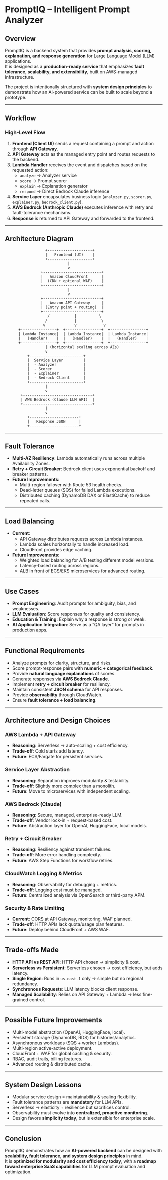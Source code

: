 # PromptIQ – Intelligent Prompt Analyzer

## Overview
PromptIQ is a backend system that provides **prompt analysis, scoring, explanation, and response generation** for Large Language Model (LLM) applications.  
It is designed as a **production-ready service** that emphasizes **fault tolerance, scalability, and extensibility**, built on AWS-managed infrastructure.

The project is intentionally structured with **system design principles** to demonstrate how an AI-powered service can be built to scale beyond a prototype.

---

## Workflow

### High-Level Flow
1. **Frontend (Client UI)** sends a request containing a prompt and action through **API Gateway**.  
2. **API Gateway** acts as the managed entry point and routes requests to the backend.  
3. **Lambda Handler** receives the event and dispatches based on the requested action:  
   - `analyze` → Analyzer service  
   - `score` → Prompt scorer  
   - `explain` → Explanation generator  
   - `respond` → Direct Bedrock Claude inference  
4. **Service Layer** encapsulates business logic (`analyzer.py`, `scorer.py`, `explainer.py`, `bedrock_client.py`).  
5. **AWS Bedrock (Anthropic Claude)** executes inference with retry and fault-tolerance mechanisms.  
6. **Response** is returned to API Gateway and forwarded to the frontend.

---

## Architecture Diagram

                      +--------------------+
                      |   Frontend (UI)    |
                      +--------------------+
                                |
                                v
                    +--------------------------+
                    |   Amazon CloudFront      |
                    |  (CDN + optional WAF)    |
                    +--------------------------+
                                |
                                v
                    +--------------------------+
                    |   Amazon API Gateway     |
                    | (Entry point + routing)  |
                    +--------------------------+
                       /           |          \
                      /            |           \
                     v             v            v
          +----------------+  +----------------+  +----------------+
          | Lambda Instance|  | Lambda Instance|  | Lambda Instance|
          |   (Handler)    |  |   (Handler)    |  |   (Handler)    |
          +----------------+  +----------------+  +----------------+
                      | (horizontal scaling across AZs)
                      v
              +------------------------+
              |  Service Layer         |
              |  - Analyzer            |
              |  - Scorer              |
              |  - Explainer           |
              |  - Bedrock Client      |
              +------------------------+
                      |
                      v
           +-------------------------------+
           | AWS Bedrock (Claude LLM API)  |
           +-------------------------------+
                      |
                      v
              +----------------------+
              |   Response JSON      |
              +----------------------+

---

## Fault Tolerance
- **Multi-AZ Resiliency**: Lambda automatically runs across multiple Availability Zones.  
- **Retry + Circuit Breaker**: Bedrock client uses exponential backoff and breaker patterns.  
- **Future Improvements**:  
  - Multi-region failover with Route 53 health checks.  
  - Dead-letter queues (SQS) for failed Lambda executions.  
  - Distributed caching (DynamoDB DAX or ElastiCache) to reduce repeated calls.  

---

## Load Balancing
- **Current**:  
  - API Gateway distributes requests across Lambda instances.  
  - Lambda scales horizontally to handle increased load.  
  - CloudFront provides edge caching.  
- **Future Improvements**:  
  - Weighted load balancing for A/B testing different model versions.  
  - Latency-based routing across regions.  
  - ALB in front of ECS/EKS microservices for advanced routing.  

---

## Use Cases
- **Prompt Engineering**: Audit prompts for ambiguity, bias, and weaknesses.  
- **LLM Evaluation**: Score responses for quality and consistency.  
- **Education & Training**: Explain why a response is strong or weak.  
- **AI Application Integration**: Serve as a “QA layer” for prompts in production apps.  

---

## Functional Requirements
- Analyze prompts for clarity, structure, and risks.  
- Score prompt-response pairs with **numeric + categorical feedback**.  
- Provide **natural language explanations** of scores.  
- Generate responses via **AWS Bedrock Claude**.  
- Implement **retry + circuit breaker** for resiliency.  
- Maintain consistent **JSON schema** for API responses.  
- Provide **observability** through CloudWatch.  
- Ensure **fault tolerance + load balancing**.  

---

## Architecture and Design Choices

### AWS Lambda + API Gateway
- **Reasoning**: Serverless → auto-scaling + cost efficiency.  
- **Trade-off**: Cold starts add latency.  
- **Future**: ECS/Fargate for persistent services.  

### Service Layer Abstraction
- **Reasoning**: Separation improves modularity & testability.  
- **Trade-off**: Slightly more complex than a monolith.  
- **Future**: Move to microservices with independent scaling.  

### AWS Bedrock (Claude)
- **Reasoning**: Secure, managed, enterprise-ready LLM.  
- **Trade-off**: Vendor lock-in + request-based cost.  
- **Future**: Abstraction layer for OpenAI, HuggingFace, local models.  

### Retry + Circuit Breaker
- **Reasoning**: Resiliency against transient failures.  
- **Trade-off**: More error handling complexity.  
- **Future**: AWS Step Functions for workflow retries.  

### CloudWatch Logging & Metrics
- **Reasoning**: Observability for debugging + metrics.  
- **Trade-off**: Logging cost must be managed.  
- **Future**: Centralized analysis via OpenSearch or third-party APM.  

### Security & Rate Limiting
- **Current**: CORS at API Gateway, monitoring, WAF planned.  
- **Trade-off**: HTTP APIs lack quota/usage plan features.  
- **Future**: Deploy behind CloudFront + AWS WAF.  

---

## Trade-offs Made
- **HTTP API vs REST API**: HTTP API chosen → simplicity & cost.  
- **Serverless vs Persistent**: Serverless chosen → cost efficiency, but adds latency.  
- **Single Region**: Runs in `us-east-1` only → simple but no regional redundancy.  
- **Synchronous Requests**: LLM latency blocks client response.  
- **Managed Scalability**: Relies on API Gateway + Lambda → less fine-grained control.  

---

## Possible Future Improvements
- Multi-model abstraction (OpenAI, HuggingFace, local).  
- Persistent storage (DynamoDB, RDS) for histories/analytics.  
- Asynchronous workloads (SQS + worker Lambdas).  
- Multi-region active-active deployment.  
- CloudFront + WAF for global caching & security.  
- RBAC, audit trails, billing features.  
- Advanced routing & distributed cache.  

---

## System Design Lessons
- Modular service design = maintainability & scaling flexibility.  
- Fault tolerance patterns are **mandatory** for LLM APIs.  
- Serverless → elasticity + resilience but sacrifices control.  
- Observability must evolve into **centralized, proactive monitoring**.  
- Design favors **simplicity today**, but is extensible for enterprise scale.  

---

## Conclusion
PromptIQ demonstrates how an **AI-powered backend** can be designed with **scalability, fault tolerance, and system design principles** in mind.  
It is **optimized for modularity and cost efficiency today**, with a **roadmap toward enterprise SaaS capabilities** for LLM prompt evaluation and optimization.
